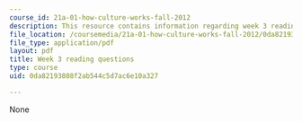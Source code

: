 ```yaml
---
course_id: 21a-01-how-culture-works-fall-2012
description: This resource contains information regarding week 3 reading questions.
file_location: /coursemedia/21a-01-how-culture-works-fall-2012/0da82193808f2ab544c5d7ac6e10a327_MIT21A_01F12_Wk_3_read_que.pdf
file_type: application/pdf
layout: pdf
title: Week 3 reading questions
type: course
uid: 0da82193808f2ab544c5d7ac6e10a327

---
```

None